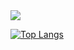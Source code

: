 
<img src="https://capsule-render.vercel.app/api?&type=soft&color=random&height=200&section=header&text=Welcome%20to%20my%20Github!&fontSize=24" />

[![Top Langs](https://github-readme-stats.vercel.app/api/top-langs/?username=daabaat)](https://github.com/anuraghazra/github-readme-stats)
